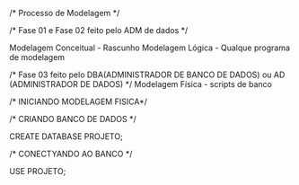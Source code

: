 /* Processo de Modelagem */

/* Fase 01 e Fase 02 feito pelo ADM de dados */

Modelagem Conceitual - Rascunho 
Modelagem Lógica - Qualque programa de modelagem

/* Fase 03 feito pelo DBA(ADMINISTRADOR DE BANCO DE DADOS) ou AD (ADMINISTRADOR DE DADOS) */
Modelagem Física - scripts de banco

/* INICIANDO MODELAGEM FISICA*/

/* CRIANDO BANCO DE DADOS */ 

CREATE DATABASE PROJETO;

/* CONECTYANDO AO BANCO */

USE PROJETO;